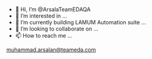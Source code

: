 - 👋 Hi, I’m @ArsalaTeamEDAQA
- 👀 I’m interested in ...
- 🌱 I’m currently building LAMUM Automation suite ...
- 💞️ I’m looking to collaborate on ...
- 📫 How to reach me ...

muhammad.arsalan@teameda.com

<!---
ArsalaTeamEDAQA/ArsalaTeamEDAQA is a ✨ special ✨ repository because its `README.md` (this file) appears on your GitHub profile.
You can click the Preview link to take a look at your changes.
--->
